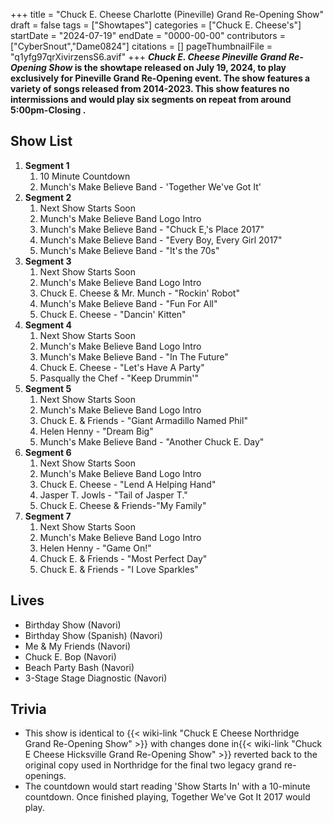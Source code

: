 +++
title = "Chuck E. Cheese Charlotte (Pineville) Grand Re-Opening Show"
draft = false
tags = ["Showtapes"]
categories = ["Chuck E. Cheese's"]
startDate = "2024-07-19"
endDate = "0000-00-00"
contributors = ["CyberSnout","Dame0824"]
citations = []
pageThumbnailFile = "q1yfg97qrXivirzensS6.avif"
+++
***Chuck E. Cheese Pineville Grand Re-Opening Show* is the showtape released on July 19, 2024, to play exclusively for Pineville Grand Re-Opening event. The show features a variety of songs released from 2014-2023.
This show features no intermissions and would play six segments on repeat from around 5:00pm-Closing .**

## Show List

1.  **Segment 1**
    1.  10 Minute Countdown
    2.  Munch's Make Believe Band - 'Together We've Got It'
2.  **Segment 2**
    1.  Next Show Starts Soon
    2.  Munch's Make Believe Band Logo Intro
    3.  Munch's Make Believe Band - "Chuck E,'s Place 2017"
    4.  Munch's Make Believe Band - "Every Boy, Every Girl 2017"
    5.  Munch's Make Believe Band - "It's the 70s"
3.  **Segment 3**
    1.  Next Show Starts Soon
    2.  Munch's Make Believe Band Logo Intro
    3.  Chuck E. Cheese & Mr. Munch - "Rockin' Robot"
    4.  Munch's Make Believe Band - "Fun For All"
    5.  Chuck E. Cheese - "Dancin' Kitten"
4.  **Segment 4**
    1.  Next Show Starts Soon
    2.  Munch's Make Believe Band Logo Intro
    3.  Munch's Make Believe Band - "In The Future"
    4.  Chuck E. Cheese - "Let's Have A Party"
    5.  Pasqually the Chef - "Keep Drummin'"
5.  **Segment 5**
    1.  Next Show Starts Soon
    2.  Munch's Make Believe Band Logo Intro
    3.  Chuck E. & Friends - "Giant Armadillo Named Phil"
    4.  Helen Henny - "Dream Big"
    5.  Munch's Make Believe Band - "Another Chuck E. Day"
6.  **Segment 6**
    1.  Next Show Starts Soon
    2.  Munch's Make Believe Band Logo Intro
    3.  Chuck E. Cheese - "Lend A Helping Hand"
    4.  Jasper T. Jowls - "Tail of Jasper T."
    5.  Chuck E. Cheese & Friends-"My Family"
7.  **Segment 7**
    1.  Next Show Starts Soon
    2.  Munch's Make Believe Band Logo Intro
    3.  Helen Henny - "Game On!"
    4.  Chuck E. & Friends - "Most Perfect Day"
    5.  Chuck E. & Friends - "I Love Sparkles"

## Lives

- Birthday Show (Navori)
- Birthday Show (Spanish) (Navori)
- Me & My Friends (Navori)
- Chuck E. Bop (Navori)
- Beach Party Bash (Navori)
- 3-Stage Stage Diagnostic (Navori)

## Trivia

- This show is identical to {{< wiki-link "Chuck E Cheese Northridge Grand Re-Opening Show" >}} with changes done in{{< wiki-link "Chuck E Cheese Hicksville Grand Re-Opening Show" >}} reverted back to the original copy used in Northridge for the final two legacy grand re-openings.
- The countdown would start reading 'Show Starts In' with a 10-minute countdown. Once finished playing, Together We've Got It 2017 would play.
